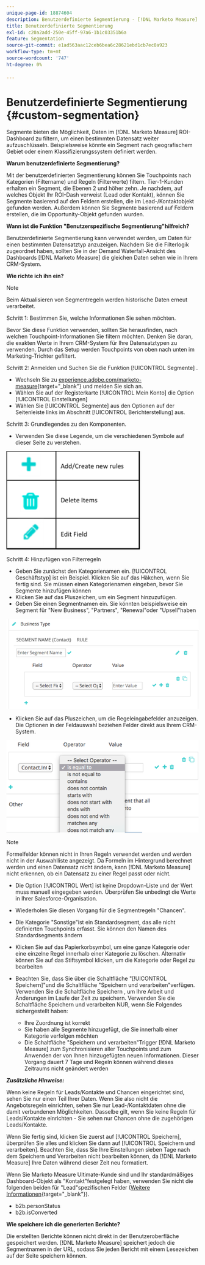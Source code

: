 ```yaml
---
unique-page-id: 18874604
description: Benutzerdefinierte Segmentierung - [!DNL Marketo Measure]
title: Benutzerdefinierte Segmentierung
exl-id: c20a2add-250e-45ff-97a6-1b1c03351b6a
feature: Segmentation
source-git-commit: e1ad563aac12ceb6bea6c28621ebd1cb7ec0a923
workflow-type: tm+mt
source-wordcount: '747'
ht-degree: 0%

---
```


# Benutzerdefinierte Segmentierung {#custom-segmentation}

Segmente bieten die Möglichkeit, Daten im [!DNL Marketo Measure] ROI-Dashboard zu filtern, um einen bestimmten Datensatz weiter aufzuschlüsseln. Beispielsweise könnte ein Segment nach geografischem Gebiet oder einem Klassifizierungssystem definiert werden.

**Warum benutzerdefinierte Segmentierung?**

Mit der benutzerdefinierten Segmentierung können Sie Touchpoints nach Kategorien (Filtername) und Regeln (Filterwerte) filtern. Tier-1-Kunden erhalten ein Segment, die Ebenen 2 und höher zehn. Je nachdem, auf welches Objekt Ihr ROI-Dash verweist (Lead oder Kontakt), können Sie Segmente basierend auf den Feldern erstellen, die im Lead-/Kontaktobjekt gefunden werden. Außerdem können Sie Segmente basierend auf Feldern erstellen, die im Opportunity-Objekt gefunden wurden.

**Wann ist die Funktion &quot;Benutzerspezifische Segmentierung&quot;hilfreich?**

Benutzerdefinierte Segmentierung kann verwendet werden, um Daten für einen bestimmten Datensatztyp anzuzeigen. Nachdem Sie die Filterlogik zugeordnet haben, sollten Sie in der Demand Waterfall-Ansicht des Dashboards [!DNL Marketo Measure] die gleichen Daten sehen wie in Ihrem CRM-System.

**Wie richte ich ihn ein?**

>[!NOTE]
>
>Beim Aktualisieren von Segmentregeln werden historische Daten erneut verarbeitet.

Schritt 1: Bestimmen Sie, welche Informationen Sie sehen möchten.

Bevor Sie diese Funktion verwenden, sollten Sie herausfinden, nach welchen Touchpoint-Informationen Sie filtern möchten. Denken Sie daran, die exakten Werte in Ihrem CRM-System für Ihre Datensatztypen zu verwenden. Durch das Setup werden Touchpoints von oben nach unten im Marketing-Trichter gefiltert.

Schritt 2: Anmelden und Suchen Sie die Funktion [!UICONTROL Segmente] .

* Wechseln Sie zu [experience.adobe.com/marketo-measure](https://experience.adobe.com/marketo-measure){target="_blank"} und melden Sie sich an.
* Wählen Sie auf der Registerkarte [!UICONTROL Mein Konto] die Option [!UICONTROL Einstellungen]
* Wählen Sie [!UICONTROL Segmente] aus den Optionen auf der Seitenleiste links im Abschnitt [!UICONTROL Berichterstellung] aus.

Schritt 3: Grundlegendes zu den Komponenten.

* Verwenden Sie diese Legende, um die verschiedenen Symbole auf dieser Seite zu verstehen.

![](assets/1.png)

Schritt 4: Hinzufügen von Filterregeln

* Geben Sie zunächst den Kategorienamen ein. [!UICONTROL Geschäftstyp] ist ein Beispiel. Klicken Sie auf das Häkchen, wenn Sie fertig sind. Sie müssen einen Kategorienamen eingeben, bevor Sie Segmente hinzufügen können
* Klicken Sie auf das Pluszeichen, um ein Segment hinzuzufügen.
* Geben Sie einen Segmentnamen ein. Sie könnten beispielsweise ein Segment für &quot;New Business&quot;, &quot;Partners&quot;, &quot;Renewal&quot;oder &quot;Upsell&quot;haben

![](assets/2.png)

* Klicken Sie auf das Pluszeichen, um die Regeleingabefelder anzuzeigen. Die Optionen in der Feldauswahl beziehen Felder direkt aus Ihrem CRM-System.

![](assets/3.png)

>[!NOTE]
>
>Formelfelder können nicht in Ihren Regeln verwendet werden und werden nicht in der Auswahlliste angezeigt. Da Formeln im Hintergrund berechnet werden und einen Datensatz nicht ändern, kann [!DNL Marketo Measure] nicht erkennen, ob ein Datensatz zu einer Regel passt oder nicht.

* Die Option [!UICONTROL Wert] ist keine Dropdown-Liste und der Wert muss manuell eingegeben werden. Überprüfen Sie unbedingt die Werte in Ihrer Salesforce-Organisation.
* Wiederholen Sie diesen Vorgang für die Segmentregeln &quot;Chancen&quot;.
* Die Kategorie &quot;Sonstige&quot;ist ein Standardsegment, das alle nicht definierten Touchpoints erfasst. Sie können den Namen des Standardsegments ändern
* Klicken Sie auf das Papierkorbsymbol, um eine ganze Kategorie oder eine einzelne Regel innerhalb einer Kategorie zu löschen. Alternativ können Sie auf das Stiftsymbol klicken, um die Kategorie oder Regel zu bearbeiten
* Beachten Sie, dass Sie über die Schaltfläche &quot;[!UICONTROL Speichern]&quot;und die Schaltfläche &quot;Speichern und verarbeiten&quot;verfügen. Verwenden Sie die Schaltfläche Speichern , um Ihre Arbeit und Änderungen im Laufe der Zeit zu speichern. Verwenden Sie die Schaltfläche Speichern und verarbeiten NUR, wenn Sie Folgendes sichergestellt haben:

   * Ihre Zuordnung ist korrekt
   * Sie haben alle Segmente hinzugefügt, die Sie innerhalb einer Kategorie verfolgen möchten
   * Die Schaltfläche &quot;Speichern und verarbeiten&quot;Trigger [!DNL Marketo Measure] zum Synchronisieren aller Touchpoints und zum Anwenden der von Ihnen hinzugefügten neuen Informationen. Dieser Vorgang dauert 7 Tage und Regeln können während dieses Zeitraums nicht geändert werden

**_Zusätzliche Hinweise:_**

Wenn keine Regeln für Leads/Kontakte und Chancen eingerichtet sind, sehen Sie nur einen Teil Ihrer Daten. Wenn Sie also nicht die Angebotsregeln einrichten, sehen Sie nur Lead-/Kontaktdaten ohne die damit verbundenen Möglichkeiten. Dasselbe gilt, wenn Sie keine Regeln für Leads/Kontakte einrichten - Sie sehen nur Chancen ohne die zugehörigen Leads/Kontakte.

Wenn Sie fertig sind, klicken Sie zuerst auf [!UICONTROL Speichern], überprüfen Sie alles und klicken Sie dann auf [!UICONTROL Speichern und verarbeiten]. Beachten Sie, dass Sie Ihre Einstellungen sieben Tage nach dem Speichern und Verarbeiten nicht bearbeiten können, da [!DNL Marketo Measure] Ihre Daten während dieser Zeit neu formatiert.

Wenn Sie Marketo Measure Ultimate-Kunde sind und Ihr standardmäßiges Dashboard-Objekt als &quot;Kontakt&quot;festgelegt haben, verwenden Sie nicht die folgenden beiden für &quot;Lead&quot;spezifischen Felder ([Weitere Informationen](/help/marketo-measure-ultimate/data-integrity-requirement.md){target="_blank"}).

* b2b.personStatus
* b2b.isConverted

**Wie speichere ich die generierten Berichte?**

Die erstellten Berichte können nicht direkt in der Benutzeroberfläche gespeichert werden. [!DNL Marketo Measure] speichert jedoch die Segmentnamen in der URL, sodass Sie jeden Bericht mit einem Lesezeichen auf der Seite speichern können.

